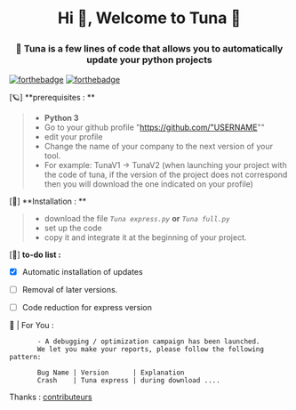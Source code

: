 <h1 align="center">Hi 👋, Welcome to Tuna 🐠 <p align="left"></h1>
<h3 align="center">🦞 Tuna is a few lines of code that allows you to automatically update your python projects </h3>


[![forthebadge](http://forthebadge.com/images/badges/made-with-python.svg)](http://python.org)
[![forthebadge](http://forthebadge.com/images/badges/0-percent-optimized.svg)](https://github.com/Nuxhi)


[🪐] **prerequisites : **

> - **Python 3**
> - Go to your github profile "https://github.com/"USERNAME""
> - edit your profile
> - Change the name of your company to the next version of your tool.
> - For example: TunaV1 -> TunaV2 (when launching your project with the code of tuna, if the version of the project does not correspond then you will download the one indicated on your profile)


[🔑] **Installation : **

> - download the file *`Tuna express.py`* **or** *`Tuna full.py`*
> - set up the code
> - copy it and integrate it at the beginning of your project. 


[🍇] **to-do list :**

- [x] Automatic installation of updates
- [ ] Removal of later versions.
- [ ] Code reduction for express version


📣 | For You :

           - A debugging / optimization campaign has been launched.
           We let you make your reports, please follow the following pattern: 
           
           Bug Name | Version      | Explanation
           Crash    | Tuna express | during download .... 


Thanks : [contributeurs](https://github.com/Nuxhi/Tuna/contributors)
